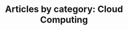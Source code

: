---
layout: blog_by_category
title: 'Articles by category: Cloud Computing'
category: cloud-computing
permalink: "/blog/category/cloud-computing/"
image: /img/bg/gallery_hero_1.jpg
tagline: "<br>Our Blog"
---